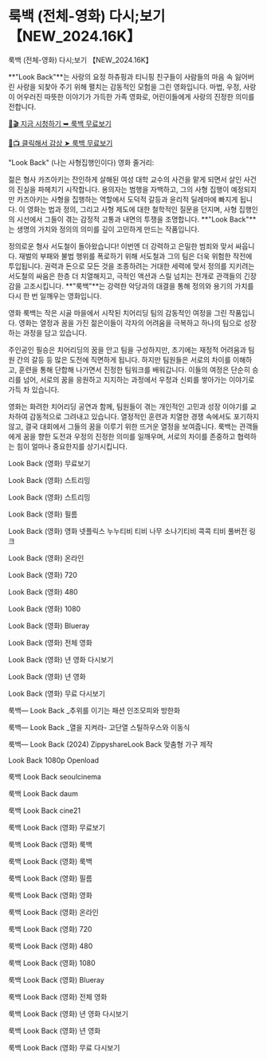 # 룩백 (전체-영화) 다시;보기 【NEW_2024.16K】
룩백 (전체-영화) 다시;보기 【NEW_2024.16K】

**"Look Back"**는 사랑의 요정 하츄핑과 티니핑 친구들이 사람들의 마음 속 잃어버린 사랑을 되찾아 주기 위해 펼치는 감동적인 모험을 그린 영화입니다. 마법, 우정, 사랑이 어우러진 따뜻한 이야기가 가득한 가족 영화로, 어린이들에게 사랑의 진정한 의미를 전합니다.

[🔗🎬 지금 시청하기 ➥ 룩백 무료보기](https://t.co/dURZnBLaEH)

[🎥📺 클릭해서 감상 ➤ 룩백 무료보기](https://t.co/dURZnBLaEH)

"Look Back" (나는 사형집행인이다) 영화 줄거리:

젊은 형사 카즈아키는 잔인하게 살해된 여성 대학 교수의 사건을 맡게 되면서 살인 사건의 진실을 파헤치기 시작합니다. 용의자는 범행을 자백하고, 그의 사형 집행이 예정되지만 카즈아키는 사형을 집행하는 역할에서 도덕적 갈등과 윤리적 딜레마에 빠지게 됩니다. 이 영화는 법과 정의, 그리고 사형 제도에 대한 철학적인 질문을 던지며, 사형 집행인의 시선에서 그들이 겪는 감정적 고통과 내면의 투쟁을 조명합니다. **"Look Back"**는 생명의 가치와 정의의 의미를 깊이 고민하게 만드는 작품입니다.

정의로운 형사 서도철이 돌아왔습니다! 이번엔 더 강력하고 은밀한 범죄와 맞서 싸웁니다. 재벌의 부패와 불법 행위를 폭로하기 위해 서도철과 그의 팀은 더욱 위험한 작전에 투입됩니다. 권력과 돈으로 모든 것을 조종하려는 거대한 세력에 맞서 정의를 지키려는 서도철의 싸움은 한층 더 치열해지고, 극적인 액션과 스릴 넘치는 전개로 관객들의 긴장감을 고조시킵니다. **"룩백"**는 강력한 악당과의 대결을 통해 정의와 용기의 가치를 다시 한 번 일깨우는 영화입니다.

영화 룩백는 작은 시골 마을에서 시작된 치어리딩 팀의 감동적인 여정을 그린 작품입니다. 영화는 열정과 꿈을 가진 젊은이들이 각자의 어려움을 극복하고 하나의 팀으로 성장하는 과정을 담고 있습니다.

주인공인 필승은 치어리딩의 꿈을 안고 팀을 구성하지만, 초기에는 재정적 어려움과 팀원 간의 갈등 등 많은 도전에 직면하게 됩니다. 하지만 팀원들은 서로의 차이를 이해하고, 훈련을 통해 단합해 나가면서 진정한 팀워크를 배워갑니다. 이들의 여정은 단순히 승리를 넘어, 서로의 꿈을 응원하고 지지하는 과정에서 우정과 신뢰를 쌓아가는 이야기로 가득 차 있습니다.

영화는 화려한 치어리딩 공연과 함께, 팀원들이 겪는 개인적인 고민과 성장 이야기를 교차하여 감동적으로 그려내고 있습니다. 열정적인 훈련과 치열한 경쟁 속에서도 포기하지 않고, 결국 대회에서 그들의 꿈을 이루기 위한 뜨거운 열정을 보여줍니다. 룩백는 관객들에게 꿈을 향한 도전과 우정의 진정한 의미를 일깨우며, 서로의 차이를 존중하고 협력하는 힘이 얼마나 중요한지를 상기시킵니다.

Look Back (영화) 무료보기

Look Back (영화) 스트리밍

Look Back (영화) 스트리밍

Look Back (영화) 필름

Look Back (영화) 영화 넷플릭스 누누티비 티비 나무 소나기티비 콕콕 티비 풀버전 링크

Look Back (영화) 온라인

Look Back (영화) 720

Look Back (영화) 480

Look Back (영화) 1080

Look Back (영화) Blueray

Look Back (영화) 전체 영화

Look Back (영화) 년 영화 다시보기

Look Back (영화) 년 영화

Look Back (영화) 무료 다시보기

룩백— Look Back _추위를 이기는 패션 인조모피와 방한화

룩백— Look Back _열을 지켜라- 고단열 스틸하우스와 이동식

룩백— Look Back (2024) ZippyshareLook Back 맞춤형 가구 제작

Look Back 1080p Openload

룩백 Look Back seoulcinema

룩백 Look Back daum

룩백 Look Back cine21

룩백 Look Back (영화) 무료보기

룩백 Look Back (영화) 룩백

룩백 Look Back (영화) 룩백

룩백 Look Back (영화) 필름

룩백 Look Back (영화) 영화

룩백 Look Back (영화) 온라인

룩백 Look Back (영화) 720

룩백 Look Back (영화) 480

룩백 Look Back (영화) 1080

룩백 Look Back (영화) Blueray

룩백 Look Back (영화) 전체 영화

룩백 Look Back (영화) 년 영화 다시보기

룩백 Look Back (영화) 년 영화

룩백 Look Back (영화) 무료 다시보기

